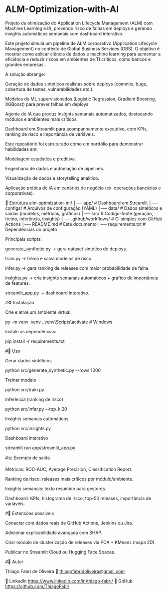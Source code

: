 # ALM-Optimization-with-AI
Projeto de otimização do Application Lifecycle Management (ALM) com Machine Learning e IA, prevendo risco de falhas em deploys e gerando insights automáticos semanais com dashboard interativo.


Este projeto simula um pipeline de ALM corporativo (Application Lifecycle Management) no contexto de Global Business Services (GBS).
O objetivo é mostrar como aplicar ciência de dados e machine learning para aumentar a eficiência e reduzir riscos em ambientes de TI críticos, como bancos e grandes empresas.

A solução abrange:

Geração de dados sintéticos realistas sobre deploys (commits, bugs, cobertura de testes, vulnerabilidades etc.).

Modelos de ML supervisionados (Logistic Regression, Gradient Boosting, XGBoost) para prever falhas em deploys.

Agente de IA que produz insights semanais automatizados, destacando módulos e ambientes mais críticos.

Dashboard em Streamlit para acompanhamento executivo, com KPIs, ranking de risco e importância de variáveis.

Este repositório foi estruturado como um portfólio para demonstrar habilidades em:

Modelagem estatística e preditiva.

Engenharia de dados e automação de pipelines.

Visualização de dados e storytelling analítico.

Aplicação prática de IA em cenários de negócio (ex: operações bancárias e corporativas).

🧩 Estrutura
alm-optimization-ml/
│── app/                 # Dashboard em Streamlit
│── configs/             # Arquivos de configuração (YAML)
│── data/                # Dados sintéticos e saídas (modelos, métricas, gráficos)
│── src/                 # Código-fonte (geração, treino, inferência, insights)
│── .github/workflows/   # CI simples com GitHub Actions
│── README.md            # Este documento
│── requirements.txt     # Dependências do projeto


Principais scripts:

generate_synthetic.py → gera dataset sintético de deploys.

train.py → treina e salva modelos de risco.

infer.py → gera ranking de releases com maior probabilidade de falha.

insights.py → cria insights semanais automáticos + gráfico de importância de features.

streamlit_app.py → dashboard interativo.

#⚙️ Instalação

Crie e ative um ambiente virtual:

py -m venv .venv
.\.venv\Scripts\activate   # Windows

Instale as dependências:

pip install -r requirements.txt

#🚀 Uso

Gerar dados sintéticos

python src/generate_synthetic.py --rows 1000


Treinar modelo

python src/train.py


Inferência (ranking de risco)

python src/infer.py --top_k 20


Insights semanais automáticos

python src/insights.py


Dashboard interativo

streamlit run app/streamlit_app.py

#📊 Exemplo de saída

Métricas: ROC-AUC, Average Precision, Classification Report.

Ranking de risco: releases mais críticos por módulo/ambiente.

Insights semanais: texto resumido para gestores.

Dashboard: KPIs, histograma de risco, top-50 releases, importância de variáveis.

#🌟 Extensões possíveis

Conectar com dados reais de GitHub Actions, Jenkins ou Jira.

Adicionar explicabilidade avançada com SHAP.

Criar módulo de clusterização de releases via PCA + KMeans (mapa 2D).

Publicar no Streamlit Cloud ou Hugging Face Spaces.

#👤 Autor

Thiago Fabri de Oliveira
📧 thiagofabridoliveira@gmail.com

🔗 LinkedIn
https://www.linkedin.com/in/thiago-fabri/
🔗 GitHub
https://github.com/ThiagoFabri
